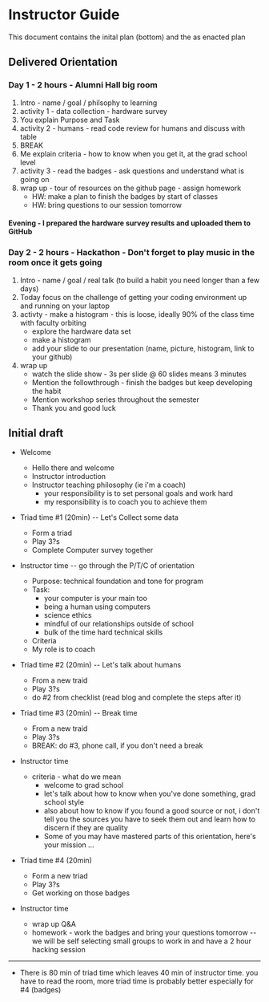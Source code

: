 # Instructor Guide
This document contains the inital plan (bottom) and the as enacted plan

## Delivered Orientation
### Day 1 - 2 hours - Alumni Hall big room
1. Intro - name / goal / philsophy to learning
2. activity 1 - data collection - hardware survey
3. You explain Purpose and Task
4. activity 2 - humans - read code review for humans and discuss with table
5. BREAK
6. Me explain criteria - how to know when you get it, at the grad school level
7. activity 3 - read the badges - ask questions and understand what is going on
8. wrap up - tour of resources on the github page - assign homework
     * HW: make a plan to finish the badges by start of classes
     * HW: bring questions to our session tomorrow
  
#### Evening - I prepared the hardware survey results and uploaded them to GitHub

### Day 2 - 2 hours - Hackathon - Don't forget to play music in the room once it gets going
1. Intro - name / goal / real talk (to build a habit you need longer than a few days)
2. Today focus on the challenge of getting your coding environment up and running on your laptop
3. activty - make a histogram - this is loose, ideally 90% of the class time with faculty orbiting
     * explore the hardware data set
     * make a histogram
     * add your slide to our presentation (name, picture, histogram, link to your github)
4. wrap up
     * watch the slide show - 3s per slide @ 60 slides means 3 minutes
     * Mention the followthrough - finish the badges but keep developing the habit
     * Mention workshop series throughout the semester
     * Thank you and good luck
  
## Initial draft 
  

* Welcome
  * Hello there and welcome
  * Instructor introduction
  * Instructor teaching philosophy (ie i'm a coach)
    * your responsibility is to set personal goals and work hard
    * my responsibility is to coach you to achieve them


* Triad time #1 (20min) -- Let's Collect some data
  * Form a triad
  * Play 3?s
  * Complete Computer survey together

* Instructor time -- go through the P/T/C of orientation 
  * Purpose: technical foundation and tone for program
  * Task: 
    * your computer is your main too
    * being a human using computers
    * science ethics
    * mindful of our relationships outside of school
    * bulk of the time hard technical skills
  * Criteria
  * My role is to coach

* Triad time #2 (20min) -- Let's talk about humans
  * From a new traid
  * Play 3?s
  * do #2 from checklist (read blog and complete the steps after it)

* Triad time #3 (20min) -- Break time
  * From a new traid
  * Play 3?s
  * BREAK: do #3, phone call, if you don't need a break

* Instructor time
  * criteria - what do we mean
    * welcome to grad school
    * let's talk about how to know when you've done something, grad school style
    * also about how to know if you found a good source or not, i don't tell you the sources you have to seek them out and learn how to discern if they are quality
    * Some of you may have mastered parts of this orientation, here's your mission ...

* Triad time #4 (20min)
  * Form a new triad
  * Play 3?s
  * Get working on those badges

* Instructor time
  * wrap up Q&A
  * homework - work the badges and bring your questions tomorrow -- we will be self selecting small groups to work in and have a 2 hour hacking session

-----

* There is 80 min of triad time which leaves 40 min of instructor time. you have to read the room, more triad time is probably better especially for #4 (badges)

